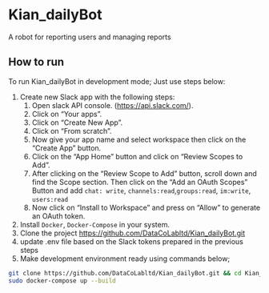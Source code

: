 # Kian_dailyBot
A robot for reporting users and managing reports
## How to run
To run Kian_dailyBot in development mode; Just use steps below:

1. Create new Slack app with the following steps:
    1. Open slack API console. (https://api.slack.com/).
    2. Click on “Your apps”.
    3. Click on “Create New App”.
    4. Click on “From scratch”.
    5. Now give your app name and select workspace then click on the “Create App” button.
    6. Click on the “App Home” button and click on “Review Scopes to Add”.
    7. After clicking on the “Review Scope to Add” button, scroll down and find the Scope section. Then click on the “Add an OAuth Scopes” Button and add `chat: write`, `channels:read`,`groups:read`, `im:write`, `users:read`
    8. Now click on “Install to Workspace” and press on “Allow” to generate an OAuth token.
2. Install `Docker`, `Docker-Compose` in your system.
3. Clone the project https://github.com/DataCoLabltd/Kian_dailyBot.git
4. update .env file based on the Slack tokens prepared in the previous steps
5. Make development environment ready using commands below;

  ```bash
  git clone https://github.com/DataCoLabltd/Kian_dailyBot.git && cd Kian_dailyBot/daily_bot/
  sudo docker-compose up --build
```
